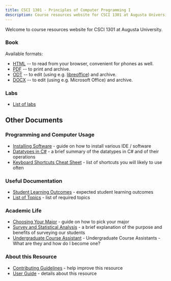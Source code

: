 ```yaml
---
title: CSCI 1301 - Principles of Computer Programming I
description: Course resources website for CSCI 1301 at Augusta University.
---
```


<!--
basic index page for pages website, this page makes some assumptions about paths
based on what is defined in the makefile, just be aware of that while editing -->

Welcome to course resources website for CSCI 1301 at Augusta University.


### Book

Available formats:

 - [HTML](book.html) -- to read from your browser, convenient for phones as well.
 - [PDF](book.pdf)  -- to print and archive.
 - [ODT](book.odt) -- to edit (using e.g. [libreoffice](https://www.libreoffice.org/)) and archive.
 - [DOCX](book.docx)  -- to edit (using e.g. Microsoft Office) and archive.

 
### Labs

- [List of labs](labs/)  <!-- TODO: or [download all labs](labs.zip) -->

## Other Documents

### Programming and Computer Usage

- [Installing Software](software_install.html) - guide on how to install various IDE / software
- [Datatypes in C#](datatypes_in_csharp.html) - a brief summary of the datatypes in C# and of their operations
- [Keyboard Shortcuts Cheat Sheet](shortcuts.html) - list of shortcuts you will likely to use often

### Useful Documentation

- [Student Learning Outcomes](learning_outcomes.html) - expected student learning outcomes
- [List of Topics](topics_list.html) - list of required topics


### Academic Life

- [Choosing Your Major](choosing_major.html) - guide on how to pick your major       
- [Survey and Statistical Analysis](survey.html) - a brief explanation of the purpose and benefits of surveying our students
- [Undergraduate Course Assistant](uca.html) - Undergraduate Course Assistants  - What are they and how do I become one?


### About this Resource 

- [Contributing Guidelines](contributing.html) - help improve this resource
- [User Guide](user_guide.html) - details about this resource

